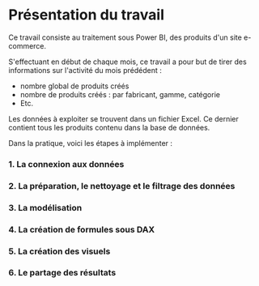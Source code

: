 # Présentation du travail

Ce travail consiste au traitement sous Power BI, des produits d'un site e-commerce.

S'effectuant en début de chaque mois, ce travail a pour but de tirer des informations sur l'activité du mois prédédent :
- nombre global de produits créés
- nombre de produits créés : par fabricant, gamme, catégorie
- Etc.

Les données à exploiter se trouvent dans un fichier Excel. Ce dernier contient tous les produits contenu dans la base de données.

Dans la pratique, voici les étapes à implémenter :

### 1. La connexion aux données

### 2. La préparation, le nettoyage et le filtrage des données

### 3. La modélisation

### 4. La création de formules sous DAX

### 5. La création des visuels

### 6. Le partage des résultats
